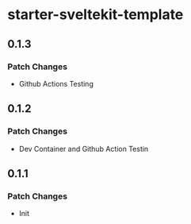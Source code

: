 # starter-sveltekit-template

## 0.1.3

### Patch Changes

- Github Actions Testing

## 0.1.2

### Patch Changes

- Dev Container and Github Action Testin

## 0.1.1

### Patch Changes

- Init
